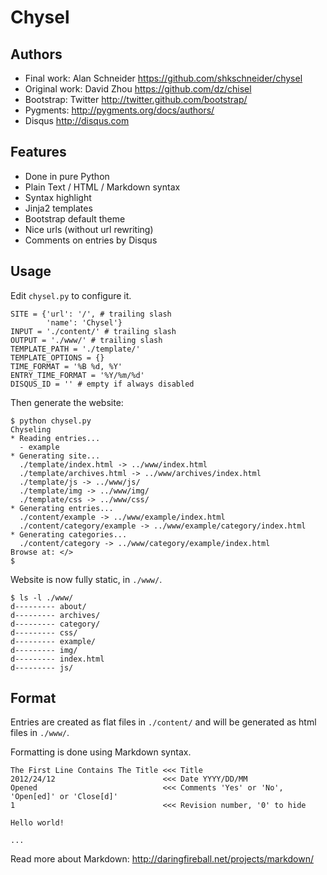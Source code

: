 Chysel
======

Authors
-------

- Final work: Alan Schneider <https://github.com/shkschneider/chysel>
- Original work: David Zhou <https://github.com/dz/chisel>
- Bootstrap: Twitter <http://twitter.github.com/bootstrap/>
- Pygments: <http://pygments.org/docs/authors/>
- Disqus <http://disqus.com>

Features
--------

- Done in pure Python
- Plain Text / HTML / Markdown syntax
- Syntax highlight
- Jinja2 templates
- Bootstrap default theme
- Nice urls (without url rewriting)
- Comments on entries by Disqus

Usage
-----

Edit `chysel.py` to configure it.

    SITE = {'url': '/', # trailing slash
            'name': 'Chysel'}
    INPUT = './content/' # trailing slash
    OUTPUT = './www/' # trailing slash
    TEMPLATE_PATH = './template/'
    TEMPLATE_OPTIONS = {}
    TIME_FORMAT = '%B %d, %Y'
    ENTRY_TIME_FORMAT = '%Y/%m/%d'
    DISQUS_ID = '' # empty if always disabled

Then generate the website:

    $ python chysel.py
    Chyseling
    * Reading entries...
      - example
    * Generating site...
      ./template/index.html -> ../www/index.html
      ./template/archives.html -> ../www/archives/index.html
      ./template/js -> ../www/js/
      ./template/img -> ../www/img/
      ./template/css -> ../www/css/
    * Generating entries...
      ./content/example -> ../www/example/index.html
      ./content/category/example -> ../www/example/category/index.html
    * Generating categories...
      ./content/category -> ../www/category/example/index.html
    Browse at: </>
    $

Website is now fully static, in `./www/`.

    $ ls -l ./www/
    d--------- about/
    d--------- archives/
    d--------- category/
    d--------- css/
    d--------- example/
    d--------- img/
    d--------- index.html
    d--------- js/

Format
------

Entries are created as flat files in `./content/` and will be generated as html files in `./www/`.

Formatting is done using Markdown syntax.

    The First Line Contains The Title <<< Title
    2012/24/12                        <<< Date YYYY/DD/MM
    Opened                            <<< Comments 'Yes' or 'No', 'Open[ed]' or 'Close[d]'
    1                                 <<< Revision number, '0' to hide

    Hello world!

    ...

Read more about Markdown: <http://daringfireball.net/projects/markdown/>
